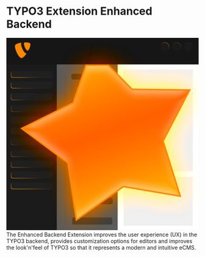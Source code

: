 # TYPO3 Extension Enhanced Backend

![This is an image](/Resources/Public/Icons/Extension.png)
The Enhanced Backend Extension improves the user experience (UX) in the TYPO3 backend, provides customization options for editors and improves the look'n'feel of TYPO3 so that it represents a modern and intuitive eCMS.
